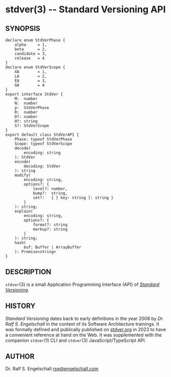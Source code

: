 
# stdver(3) -- Standard Versioning API

## SYNOPSIS

```
declare enum StdVerPhase {
    alpha     = 1,
    beta      = 2,
    candidate = 3,
    release   = 4
}
declare enum StdVerScope {
    XA        = 1,
    LA        = 2,
    EA        = 3,
    GA        = 4
}
export interface StdVer {
    M:  number
    N:  number
    p:  StdVerPhase
    R:  number
    D?: number
    H?: string
    S?: StdVerScope
}
export default class StdVerAPI {
    Phase: typeof StdVerPhase
    Scope: typeof StdVerScope
    decode(
        encoding: string
    ): StdVer
    encode(
        decoding: StdVer
    ): string
    modify(
        encoding: string,
        options?: {
            level?: number,
            bump?:  string,
            set?:   { [ key: string ]: string }
        }
    ): string;
    explain(
        encoding: string,
        options?: {
            format?: string
            markup?: string
        }
    ): string;
    hash(
        buf: Buffer | ArrayBuffer
    ): Promise<string>
}
```

## DESCRIPTION

`stdver`(3) is a small Application Programming Interface (API)
of [*Standard Versioning*](https://stdver.org).

## HISTORY

*Standard Versioning* dates back to early definitions in the year
2008 by *Dr. Ralf S. Engelschall* in the context of its Software
Architecture trainings. It was formally defined and publically published
on [stdver.org](https://stdver.org) in 2023 to have a convenient
reference at hand on the Web. It was supplemented with the companion
`stdver`(1) CLI and `stdver`(3) JavaScript/TypeScript API.

## AUTHOR

Dr. Ralf S. Engelschall <rse@engelschall.com>


